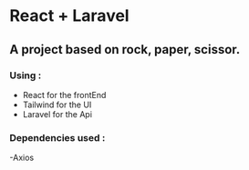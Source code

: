 # React + Laravel

## A project based on rock, paper, scissor.

### Using : 
- React for the frontEnd
- Tailwind for the UI
- Laravel for the Api

### Dependencies used : 
-Axios
